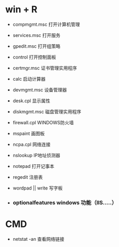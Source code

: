 # win + R

- compmgmt.msc                                    打开计算机管理

- services.msc                                           打开服务

- gpedit.msc 										     打开组策略

- control                                                      打开控制面板

- certmgr.msc                                             证书管理实用程序

- calc														     启动计算器

- devmgmt.msc                                           设备管理器

- desk.cpl                                                      显示属性

- diskmgmt.msc                                           磁盘管理实用程序

- firewall.cpl                                                  WINDOWS防火墙

- mspaint                                                        画图板

- ncpa.cpl                                                       网络连接

- nslookup                                                     IP地址侦测器

- notepad                                                      打开记事本

- regedit                                                         注册表

- wordpad || write                                      写字板

- ### optionalfeatures             windows 功能（IIS.....）

# CMD



- netstat -an                                               查看网络链接